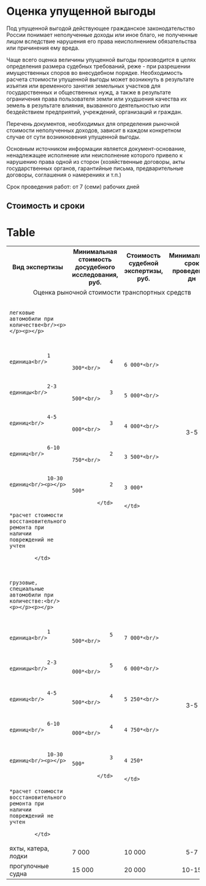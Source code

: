 # Оценка упущенной выгоды

Под упущенной выгодой действующее гражданское законодательство России понимает неполученные доходы или иное благо, не полученные лицом вследствие нарушения его права неисполнением обязательства или причинения ему вреда.

Чаще всего оценка величины упущенной выгоды производится в целях определения размера судебных требований, реже - при разрешении имущественных споров во внесудебном порядке. Необходимость расчета стоимости упущенной выгоды может возникнуть в результате изъятия или временного занятия земельных участков для государственных и общественных нужд, а также в результате ограничения права пользователя земли или ухудшения качества их земель в результате влияния, вызванного деятельностью или бездействием предприятий, учреждений, организаций и граждан.

Перечень документов, необходимых для определения рыночной стоимости неполученных доходов, зависит в каждом конкретном случае от сути возникновения упущенной выгоды.

Основным источником информации является документ-основание, ненадлежащее исполнение или неисполнение которого привело к нарушению права одной из сторон (хозяйственные договоры, акты государственных органов, гарантийные письма, предварительные договоры, соглашения о намерениях и т.п.)


Срок проведения работ: от 7 (семи) рабочих дней
## Стоимость и сроки
# Table
<table>
<tbody>
<tr>
<th><span>Вид экспертизы</span></th>
<th>Минимальная стоимость досудебного исследования, руб.</th>
<th>Стоимость судебной экспертизы, руб.</th>
<th>Минимальный срок проведения, дн</th>
</tr>
<tr>
<td colspan="4" style="text-align: center">Оценка рыночной стоимости транспортных средств</td>
</tr>
<tr>
<td>

			    легковые автомобили при количестве<br/><p></p><p></p>



                1 единица<br/>

                

                2-3 единицы<br/>

                

                4-5 единиц<br/>

                

                6-10 единиц<br/>

                

                10-30 единиц<br/><p></p>

                

                *расчет стоимости восстановительного ремонта при наличии повреждений не учтен

			</td>
<td>

			    4 300*<br/>



                3 500*<br/>

                

                3 000*<br/>

                

                2 750*<br/>

                

                2 500*

			</td>
<td>

			    6 000*<br/>



                5 000*<br/>

                

                4 000*<br/>

                

                3 500*<br/>

                

                3 000*

			</td>
<td style="text-align: center;">3-5</td>
</tr>
<tr>
<td>

			    грузовые, специальные автомобили при количестве:<br/><p></p><p></p>



                1 единица<br/>

                

                2-3 единицы<br/>

                

                4-5 единиц<br/>

                

                6-10 единиц<br/>

                

                10-30 единиц<br/><p></p>

                

                *расчет стоимости восстановительного ремонта при наличии повреждений не учтен

			</td>
<td>

			    5 500*<br/>



                5 000*<br/>

                

                4 500*<br/>

                

                4 000*<br/>

                

                3 500*

			</td>
<td>

			    7 000*<br/>



                6 000*<br/>

                

                5 250*<br/>

                

                4 750*<br/>

                

                4 250*

			</td>
<td style="text-align: center;">3-5</td>
</tr>
<tr>
<td>яхты, катера, лодки</td>
<td>7 000</td>
<td>10 000</td>
<td style="text-align: center;">5-7</td>
</tr>
<tr>
<td>прогулочные судна</td>
<td>15 000</td>
<td>20 000</td>
<td style="text-align: center;">10-15</td>
</tr>
</tbody>
</table>